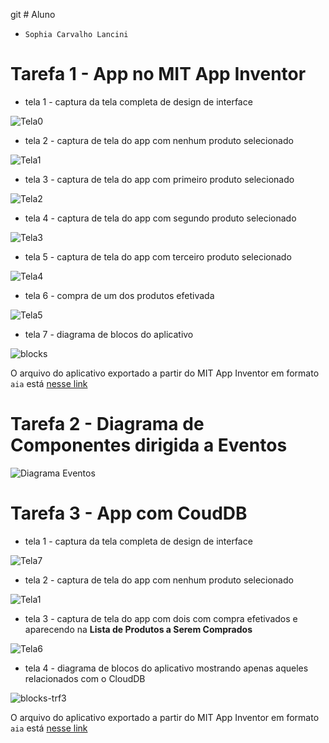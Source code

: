 git # Aluno
* `Sophia Carvalho Lancini`

# Tarefa 1 - App no MIT App Inventor

* tela 1 - captura da tela completa de design de interface

![Tela0](images/tela00.png)

* tela 2 - captura de tela do app com nenhum produto selecionado

![Tela1](images/tela01.PNG)

* tela 3 - captura de tela do app com primeiro produto selecionado

![Tela2](images/tela02.PNG)

* tela 4 - captura de tela do app com segundo produto selecionado

![Tela3](images/tela03.PNG)

* tela 5 - captura de tela do app com terceiro produto selecionado

![Tela4](images/tela04.PNG)

* tela 6 - compra de um dos produtos efetivada

![Tela5](images/tela05.PNG)

* tela 7 - diagrama de blocos do aplicativo

![blocks](images/blocks.png)

O arquivo do aplicativo exportado a partir do MIT App Inventor em formato `aia` está [nesse link](app/tarefa1.aia)

# Tarefa 2 - Diagrama de Componentes dirigida a Eventos

![Diagrama Eventos](images/tarefa2.png)

# Tarefa 3 - App com CoudDB

* tela 1 - captura da tela completa de design de interface

![Tela7](images/tela07.png)


* tela 2 - captura de tela do app com nenhum produto selecionado

![Tela1](images/tela01.PNG)

* tela 3 - captura de tela do app com dois com compra efetivados e aparecendo na **Lista de Produtos a Serem Comprados**

![Tela6](images/tela06.png)


* tela 4 - diagrama de blocos do aplicativo mostrando apenas aqueles relacionados com o CloudDB

![blocks-trf3](images/blocks-tarefa3.png)


O arquivo do aplicativo exportado a partir do MIT App Inventor em formato `aia` está [nesse link](app/tarefa3.aia)
